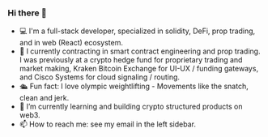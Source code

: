 ### Hi there 👋

- 💻 I'm a full-stack developer, specialized in solidity, DeFi, prop trading, and in web (React) ecosystem.
- 💼 I currently contracting in smart contract engineering and prop trading.  I was previously at a crypto hedge fund for proprietary trading and market making, Kraken Bitcoin Exchange for UI-UX / funding gateways, and Cisco Systems for cloud signaling / routing. 
- 🛳️ Fun fact: I love olympic weightlifting - Movements like the snatch, clean and jerk.
- 🌱 I’m currently learning and building crypto structured products on web3.
- 📫 How to reach me: see my email in the left sidebar.
